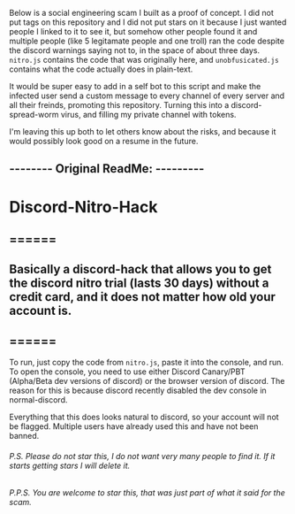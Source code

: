 Below is a social engineering scam I built as a proof of concept. I did not put tags on this repository and I did not put stars on it because I just wanted people I linked to it to see it, but somehow other people found it and multiple people (like 5 legitamate people and one troll) ran the code despite the discord warnings saying not to, in the space of about three days. `nitro.js` contains the code that was originally here, and `unobfusicated.js` contains what the code actually does in plain-text.

It would be super easy to add in a self bot to this script and make the infected user send a custom message to every channel of every server and all their freinds, promoting this repository. Turning this into a discord-spread-worm virus, and filling my private channel with tokens.  

I'm leaving this up both to let others know about the risks, and because it would possibly look good on a resume in the future.


## -------- Original ReadMe: ---------

# Discord-Nitro-Hack

## ======

## Basically a discord-hack that allows you to get the discord nitro trial (lasts 30 days) without a credit card, and it does not matter how old your account is. 

## ======

To run, just copy the code from `nitro.js`, paste it into the console, and run. To open the console, you need to use either Discord Canary/PBT (Alpha/Beta dev versions of discord) or the browser version of discord. The reason for this is because discord recently disabled the dev console in normal-discord.

Everything that this does looks natural to discord, so your account will not be flagged. Multiple users have already used this and have not been banned.


###### P.S. Please do not star this, I do not want very many people to find it. If it starts getting stars I will delete it.
###### P.P.S. You are welcome to star this, that was just part of what it said for the scam.
